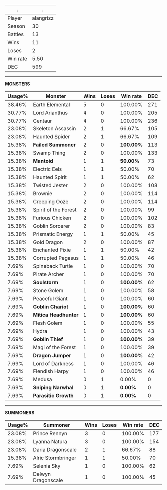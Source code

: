 .|.
|-|-
Player|alangrizz
Season|30
Battles|13
Wins|11
Loses|2
Win rate|5.50
DEC|599

---
**MONSTERS**

Usage%|Monster|Wins|Loses|Win rate|DEC|
-|-|-|-|-|-|
38.46%|Earth Elemental|5|0|100.00%|271|
30.77%|Lord Arianthus|4|0|100.00%|205|
30.77%|Centaur|4|0|100.00%|236|
23.08%|Skeleton Assassin|2|1|66.67%|105|
23.08%|Haunted Spider|2|1|66.67%|109|
15.38%|**Failed Summoner**|2|0|**100.00%**|113|
15.38%|Swamp Thing|2|0|100.00%|133|
15.38%|**Mantoid**|1|1|**50.00%**|73|
15.38%|Electric Eels|1|1|50.00%|70|
15.38%|Haunted Spirit|1|1|50.00%|62|
15.38%|Twisted Jester|2|0|100.00%|108|
15.38%|Brownie|2|0|100.00%|114|
15.38%|Creeping Ooze|2|0|100.00%|114|
15.38%|Spirit of the Forest|2|0|100.00%|99|
15.38%|Furious Chicken|2|0|100.00%|102|
15.38%|Goblin Sorcerer|2|0|100.00%|83|
15.38%|Prismatic Energy|1|1|50.00%|45|
15.38%|Gold Dragon|2|0|100.00%|87|
15.38%|Enchanted Pixie|1|1|50.00%|42|
15.38%|Corrupted Pegasus|1|1|50.00%|46|
7.69%|Spineback Turtle|1|0|100.00%|70|
7.69%|Pirate Archer|1|0|100.00%|70|
7.69%|**Soulstorm**|1|0|**100.00%**|62|
7.69%|Stone Golem|1|0|100.00%|58|
7.69%|Peaceful Giant|1|0|100.00%|60|
7.69%|**Goblin Chariot**|1|0|**100.00%**|60|
7.69%|**Mitica Headhunter**|1|0|**100.00%**|60|
7.69%|Flesh Golem|1|0|100.00%|55|
7.69%|Hydra|1|0|100.00%|43|
7.69%|**Goblin Thief**|1|0|**100.00%**|39|
7.69%|Magi of the Forest|1|0|100.00%|39|
7.69%|**Dragon Jumper**|1|0|**100.00%**|42|
7.69%|Lord of Darkness|1|0|100.00%|46|
7.69%|Fiendish Harpy|1|0|100.00%|46|
7.69%|Medusa|0|1|0.00%|0|
7.69%|**Sniping Narwhal**|0|1|**0.00%**|0|
7.69%|**Parasitic Growth**|0|1|**0.00%**|0|

---
**SUMMONERS**

Usage%|Summoner|Wins|Loses|Win rate|DEC|
-|-|-|-|-|-|
23.08%|Prince Rennyn|3|0|100.00%|177|
23.08%|Lyanna Natura|3|0|100.00%|154|
23.08%|Daria Dragonscale|2|1|66.67%|88|
15.38%|Alric Stormbringer|1|1|50.00%|70|
7.69%|Selenia Sky|1|0|100.00%|62|
7.69%|Delwyn Dragonscale|1|0|100.00%|45|
